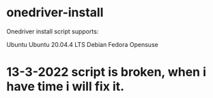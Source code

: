 # onedriver-install
 
Onedriver install script supports:

Ubuntu Ubuntu 20.04.4 LTS
Debian
Fedora
Opensuse


# 13-3-2022 script is broken, when i have time i will fix it.
